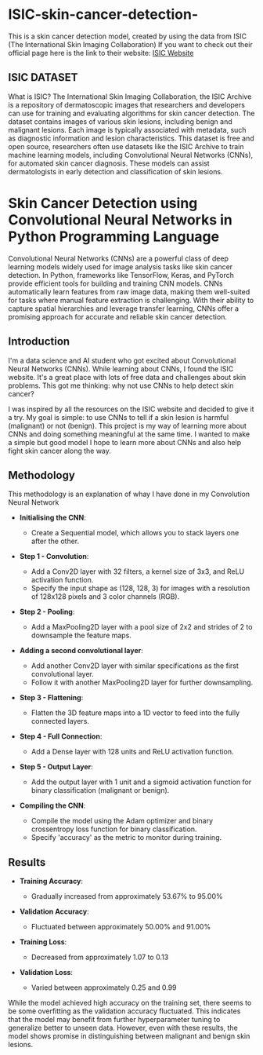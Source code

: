 # ISIC-skin-cancer-detection-
This is a skin cancer detection model, created by using the data from ISIC (The International Skin Imaging Collaboration​) 
If you want to check out their official page here is the link to their website: 
[ISIC Website](https://www.isic-archive.com/)

## ISIC DATASET 
What is ISIC? 
The International Skin Imaging Collaboration, the ISIC Archive is a repository of dermatoscopic images that researchers and developers can use for training and evaluating algorithms for skin cancer detection. The dataset contains images of various skin lesions, including benign and malignant lesions. Each image is typically associated with metadata, such as diagnostic information and lesion characteristics.
This dataset is free and open source, researchers often use datasets like the ISIC Archive to train machine learning models, including Convolutional Neural Networks (CNNs), for automated skin cancer diagnosis. These models can assist dermatologists in early detection and classification of skin lesions.

# Skin Cancer Detection using Convolutional Neural Networks in Python Programming Language 
Convolutional Neural Networks (CNNs) are a powerful class of deep learning models widely used for image analysis tasks like skin cancer detection. In Python, frameworks like TensorFlow, Keras, and PyTorch provide efficient tools for building and training CNN models. CNNs automatically learn features from raw image data, making them well-suited for tasks where manual feature extraction is challenging. With their ability to capture spatial hierarchies and leverage transfer learning, CNNs offer a promising approach for accurate and reliable skin cancer detection.

## Introduction
I'm a data science and AI student who got excited about Convolutional Neural Networks (CNNs). While learning about CNNs, I found the ISIC website. It's a great place with lots of free data and challenges about skin problems. This got me thinking: why not use CNNs to help detect skin cancer?

I was inspired by all the resources on the ISIC website and decided to give it a try. My goal is simple: to use CNNs to tell if a skin lesion is harmful (malignant) or not (benign). This project is my way of learning more about CNNs and doing something meaningful at the same time. I wanted to make a simple but good model I hope to learn more about CNNs and also help fight skin cancer along the way.

## Methodology 
This methodology is an explanation of whay I have done in my Convolution Neural Network
- **Initialising the CNN**:
  - Create a Sequential model, which allows you to stack layers one after the other.
  
- **Step 1 - Convolution**:
  - Add a Conv2D layer with 32 filters, a kernel size of 3x3, and ReLU activation function.
  - Specify the input shape as (128, 128, 3) for images with a resolution of 128x128 pixels and 3 color channels (RGB).

- **Step 2 - Pooling**:
  - Add a MaxPooling2D layer with a pool size of 2x2 and strides of 2 to downsample the feature maps.

- **Adding a second convolutional layer**:
  - Add another Conv2D layer with similar specifications as the first convolutional layer.
  - Follow it with another MaxPooling2D layer for further downsampling.

- **Step 3 - Flattening**:
  - Flatten the 3D feature maps into a 1D vector to feed into the fully connected layers.

- **Step 4 - Full Connection**:
  - Add a Dense layer with 128 units and ReLU activation function.

- **Step 5 - Output Layer**:
  - Add the output layer with 1 unit and a sigmoid activation function for binary classification (malignant or benign).

- **Compiling the CNN**:
  - Compile the model using the Adam optimizer and binary crossentropy loss function for binary classification.
  - Specify 'accuracy' as the metric to monitor during training.

## Results

- **Training Accuracy**:
  - Gradually increased from approximately 53.67% to 95.00%

- **Validation Accuracy**:
  - Fluctuated between approximately 50.00% and 91.00%

- **Training Loss**:
  - Decreased from approximately 1.07 to 0.13

- **Validation Loss**:
  - Varied between approximately 0.25 and 0.99

While the model achieved high accuracy on the training set, there seems to be some overfitting as the validation accuracy fluctuated. This indicates that the model may benefit from further hyperparameter tuning to generalize better to unseen data. However, even with these results, the model shows promise in distinguishing between malignant and benign skin lesions.
